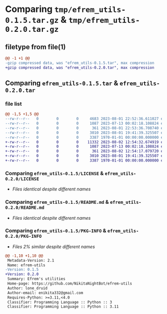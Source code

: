 # Comparing `tmp/efrem_utils-0.1.5.tar.gz` & `tmp/efrem_utils-0.2.0.tar.gz`

## filetype from file(1)

```diff
@@ -1 +1 @@
-gzip compressed data, was "efrem_utils-0.1.5.tar", max compression
+gzip compressed data, was "efrem_utils-0.2.0.tar", max compression
```

## Comparing `efrem_utils-0.1.5.tar` & `efrem_utils-0.2.0.tar`

### file list

```diff
@@ -1,5 +1,5 @@
--rw-r--r--   0        0        0     4683 2023-08-01 22:52:36.611027 efrem_utils-0.1.5/efrem_utils.py
--rw-r--r--   0        0        0     1087 2023-07-13 00:02:18.108824 efrem_utils-0.1.5/LICENSE
--rw-r--r--   0        0        0      361 2023-08-01 22:53:36.708740 efrem_utils-0.1.5/pyproject.toml
--rw-r--r--   0        0        0     3010 2023-08-01 19:41:39.325507 efrem_utils-0.1.5/README.md
--rw-r--r--   0        0        0     3387 1970-01-01 00:00:00.000000 efrem_utils-0.1.5/PKG-INFO
+-rw-r--r--   0        0        0    11332 2023-08-02 12:54:32.674919 efrem_utils-0.2.0/efrem_utils.py
+-rw-r--r--   0        0        0     1087 2023-07-13 00:02:18.108824 efrem_utils-0.2.0/LICENSE
+-rw-r--r--   0        0        0      361 2023-08-02 12:54:17.079720 efrem_utils-0.2.0/pyproject.toml
+-rw-r--r--   0        0        0     3010 2023-08-01 19:41:39.325507 efrem_utils-0.2.0/README.md
+-rw-r--r--   0        0        0     3387 1970-01-01 00:00:00.000000 efrem_utils-0.2.0/PKG-INFO
```

### Comparing `efrem_utils-0.1.5/LICENSE` & `efrem_utils-0.2.0/LICENSE`

 * *Files identical despite different names*

### Comparing `efrem_utils-0.1.5/README.md` & `efrem_utils-0.2.0/README.md`

 * *Files identical despite different names*

### Comparing `efrem_utils-0.1.5/PKG-INFO` & `efrem_utils-0.2.0/PKG-INFO`

 * *Files 2% similar despite different names*

```diff
@@ -1,10 +1,10 @@
 Metadata-Version: 2.1
 Name: efrem-utils
-Version: 0.1.5
+Version: 0.2.0
 Summary: Efrem's utilities
 Home-page: https://github.com/NikitaNightBot/efrem-utils
 Author: lone_druid
 Author-email: enikita332@gmail.com
 Requires-Python: >=3.11,<4.0
 Classifier: Programming Language :: Python :: 3
 Classifier: Programming Language :: Python :: 3.11
```

